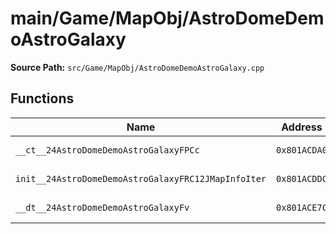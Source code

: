 # main/Game/MapObj/AstroDomeDemoAstroGalaxy

**Source Path:** `src/Game/MapObj/AstroDomeDemoAstroGalaxy.cpp`

## Functions

| Name | Address | Match % |
|------|---------|---------|
| `__ct__24AstroDomeDemoAstroGalaxyFPCc` | `0x801ACDA0` | :white_check_mark: (100.0%) |
| `init__24AstroDomeDemoAstroGalaxyFRC12JMapInfoIter` | `0x801ACDDC` | :white_check_mark: (100.0%) |
| `__dt__24AstroDomeDemoAstroGalaxyFv` | `0x801ACE7C` | :white_check_mark: (100.0%) |